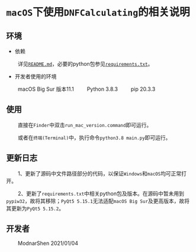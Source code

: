 # `macOS`下使用`DNFCalculating`的相关说明

## 环境

- 依赖

&#160; &#160; &#160; &#160; 详见[`README.md`](./README.md)，必要的python包参见[`requirements.txt`](../requirements.txt)。

- 开发者使用的环境

&#160; &#160; &#160; &#160; macOS Big Sur 版本11.1
&#160; &#160; &#160; &#160; Python 3.8.3
&#160; &#160; &#160; &#160; pip 20.3.3


## 使用

&#160; &#160; &#160; &#160; 直接在`Finder`中双击`run_mac_version.command`即可运行。

&#160; &#160; &#160; &#160; 或者在`终端(Terminal)`中，执行命令`python3.8 main.py`即可运行。

## 更新日志

&#160; &#160; &#160; &#160; 1、更新了源码中文件路径部分的代码，以保证`Windows`和`macOS`均可正常打开。

&#160; &#160; &#160; &#160; 2、更新了`requirements.txt`中相关python包及版本。在源码中暂未用到`pypiw32`，故将其移除；`PyQt5 5.15.1`无法适配`macOS Big Sur`及更高版本，故将其更新为`PyQt5 5.15.2`。

## 开发者

&#160; &#160; &#160; &#160; ModnarShen 2021/01/04

